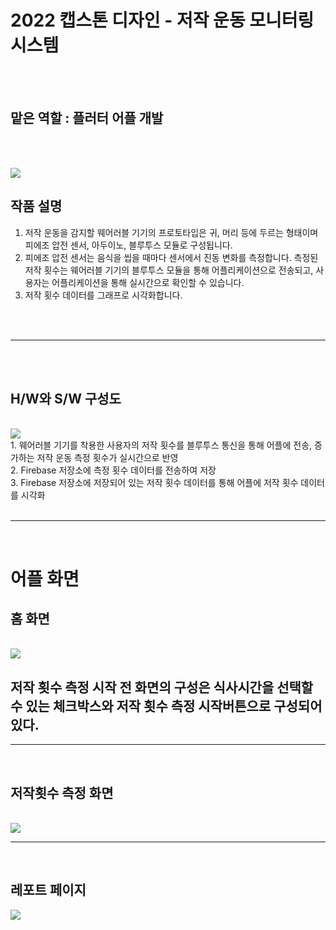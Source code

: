 # 2022 캡스톤 디자인 - 저작 운동 모니터링 시스템
</br>
</br>

## 맡은 역할 : 플러터 어플 개발 

</br>
</br>

<a href='https://ifh.cc/v-qW3nsv' target='_blank'><img src='https://ifh.cc/g/qW3nsv.jpg' border='0'></a>
</br>

## 작품 설명
1. 저작 운동을 감지할 웨어러블 기기의 프로토타입은 귀, 머리 등에 두르는 형태이며 피에조 압전 센서, 아두이노, 블루투스 모듈로 구성됩니다.
2. 피에조 압전 센서는 음식을 씹을 때마다 센서에서 진동 변화를 측정합니다. 측정된 저작 횟수는 웨어러블 기기의 블루투스 모듈을 통해 어플리케이션으로 전송되고, 사용자는 어플리케이션을 통해 실시간으로 확인할 수 있습니다.
3. 저작 횟수 데이터를 그래프로 시각화합니다.

</br>
</br>

---
</br>
</br>

## H/W와 S/W 구성도
</br>
<a href='https://ifh.cc/v-a4Q4w1' target='_blank'><img src='https://ifh.cc/g/a4Q4w1.png' border='0'></a>
</br>
1. 웨어러블 기기를 착용한 사용자의 저작 횟수를 블루투스 통신을 통해 어플에 전송, 증가하는 저작 운동 측정 횟수가 실시간으로 반영 <br>
2. Firebase 저장소에 측정 횟수 데이터를 전송하여 저장<br>
3. Firebase 저장소에 저장되어 있는 저작 횟수 데이터를 통해 어플에 저작 횟수 데이터를 시각화

</br>
</br>

----
<br>

# 어플 화면

## 홈 화면

<br>
<a href='https://ifh.cc/v-26Ov0s' target='_blank'><img src='https://ifh.cc/g/26Ov0s.png' border='0'></a>
</br>

## 저작 횟수 측정 시작 전 화면의 구성은 식사시간을 선택할 수 있는 체크박스와 저작 횟수 측정 시작버튼으로 구성되어 있다.
---
<br>

## 저작횟수 측정 화면
<br>
<a href='https://ifh.cc/v-ggrcAO' target='_blank'><img src='https://ifh.cc/g/ggrcAO.png' border='0'></a>

<br>

---
<br>

## 레포트 페이지

<a href='https://ifh.cc/v-hGpSxc' target='_blank'><img src='https://ifh.cc/g/hGpSxc.jpg' border='0'></a>